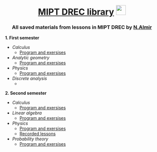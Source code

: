 <h1 align="center"> <a href="https://vk.com/drec_mipt" target="_blank">MIPT DREC library</a>
<img src="https://github.com/Volkodav07/B01-301/blob/main/logo.png" height="32"/></h1>
<h3 align="center">All saved materials from lessons in MIPT DREC by <a href="https://t.me/almirnasyrov" target="_blank">N.Almir</a> </h3>

**1. First semester**
   - _Calculus_
     - <a href="https://disk.yandex.ru/i/ZovcV4H3lYR2cw">Program and exersises</a>
   - _Analytic geometry_
     - <a href="https://disk.yandex.ru/i/3yrsucB3VZGN_w">Program and exersises</a>
   - _Physics_
     - <a href="https://disk.yandex.ru/i/BSAjHxGLAj6kzw">Program and exersises</a>
   - _Discrete analysis_
     - <a href=""></a>

**2. Second semester**
  - _Calculus_
     - <a href="https://disk.yandex.ru/i/adqOCo5RFQJGIQ">Program and exersises</a>
   - _Linear algebra_
     - <a href="https://disk.yandex.ru/i/IgZ8O_C5XTsx2g">Program and exersises</a>
   - _Physics_
     - <a href="https://disk.yandex.ru/i/pul0qAvm1RSzOw">Program and exersises</a>
     - <a href="https://youtube.com/playlist?list=PLrNOB5DIKrINAK1vIzAmVpE2r664TJJf6&si=8EmULPBEkaQOTHCP">Recorded lessons</a>
   - _Probability theory_
     - <a href="https://disk.yandex.ru/i/MsAgrWPXuhyg-A">Program and exersises</a>

